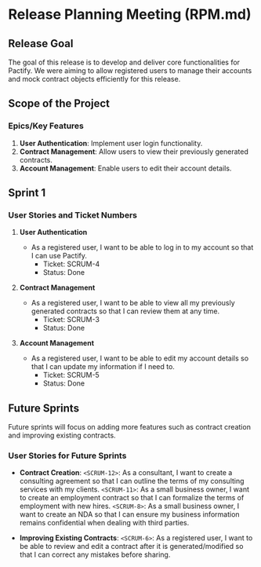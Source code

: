 # Release Planning Meeting (RPM.md)

## Release Goal
The goal of this release is to develop and deliver core functionalities for Pactify. We were aiming to allow registered users to manage their accounts and mock contract objects efficiently for this release. 

## Scope of the Project

### Epics/Key Features
1. **User Authentication**: Implement user login functionality.
2. **Contract Management**: Allow users to view their previously generated contracts.
3. **Account Management**: Enable users to edit their account details.

<!-- ### Participants
- **Product Owner**: [Name]
- **Scrum Master**: [Name]
- **Development Team**: [Names]
- **Stakeholders**: [Names] -->

<!-- NOT NEEDED, RIGHT? -->

## Sprint 1

### User Stories and Ticket Numbers

1. **User Authentication**
   - As a registered user, I want to be able to log in to my account so that I can use Pactify. 
     - Ticket: SCRUM-4
     - Status: Done

2. **Contract Management**
   - As a registered user, I want to be able to view all my previously generated contracts so that I can review them at any time.
     - Ticket: SCRUM-3
     - Status: Done

3. **Account Management**
   - As a registered user, I want to be able to edit my account details so that I can update my information if I need to.
     - Ticket: SCRUM-5
     - Status: Done



## Future Sprints
Future sprints will focus on adding more features such as contract creation and improving existing contracts. 

### User Stories for Future Sprints
- **Contract Creation**: 
`<SCRUM-12>`: As a consultant, I want to create a consulting agreement so that I can outline the terms of my consulting services with my clients.
`<SCRUM-11>`: As a small business owner, I want to create an employment contract so that I can formalize the terms of employment with new hires.
`<SCRUM-8>`: As a small business owner, I want to create an NDA so that I can ensure my business information remains confidential when dealing with third parties.

- **Improving Existing Contracts**: 
`<SCRUM-6>`: As a registered user, I want to be able to review and edit a contract after it is generated/modified so that I can correct any mistakes before sharing.
